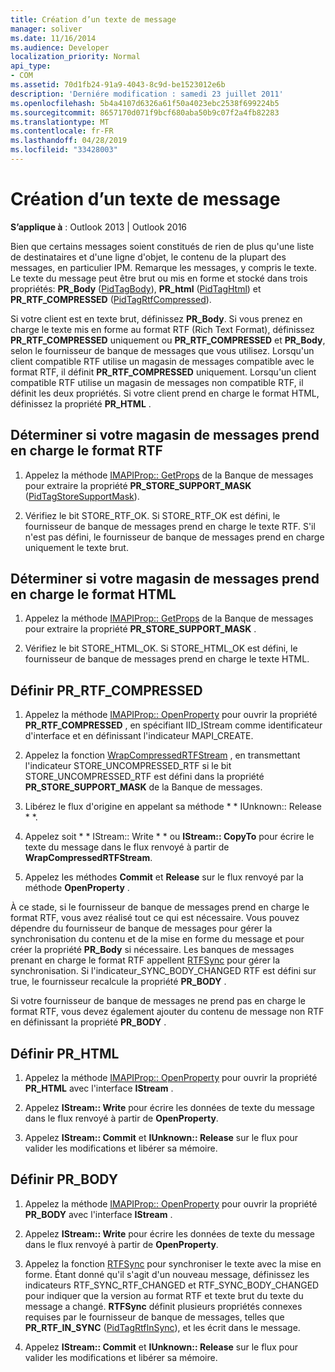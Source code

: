 ```yaml
---
title: Création d’un texte de message
manager: soliver
ms.date: 11/16/2014
ms.audience: Developer
localization_priority: Normal
api_type:
- COM
ms.assetid: 70d1fb24-91a9-4043-8c9d-be1523012e6b
description: 'Derniére modification : samedi 23 juillet 2011'
ms.openlocfilehash: 5b4a4107d6326a61f50a4023ebc2538f699224b5
ms.sourcegitcommit: 8657170d071f9bcf680aba50b9c07f2a4fb82283
ms.translationtype: MT
ms.contentlocale: fr-FR
ms.lasthandoff: 04/28/2019
ms.locfileid: "33428003"
---
```

# <a name="creating-message-text"></a>Création d’un texte de message

**S’applique à** : Outlook 2013 | Outlook 2016 
  
Bien que certains messages soient constitués de rien de plus qu'une liste de destinataires et d'une ligne d'objet, le contenu de la plupart des messages, en particulier IPM. Remarque les messages, y compris le texte. Le texte du message peut être brut ou mis en forme et stocké dans trois propriétés: **PR\_Body** ([PidTagBody](pidtagbody-canonical-property.md)), **PR\_html** ([PidTagHtml](pidtaghtml-canonical-property.md)) et **PR_RTF_COMPRESSED** ([PidTagRtfCompressed](pidtagrtfcompressed-canonical-property.md)). 

Si votre client est en texte brut, définissez **PR\_Body**. Si vous prenez en charge le texte mis en forme au format RTF (Rich Text Format), définissez **PR_RTF_COMPRESSED** uniquement ou **PR_RTF_COMPRESSED** et **PR\_Body**, selon le fournisseur de banque de messages que vous utilisez. Lorsqu'un client compatible RTF utilise un magasin de messages compatible avec le format RTF, il définit **PR_RTF_COMPRESSED** uniquement. Lorsqu'un client compatible RTF utilise un magasin de messages non compatible RTF, il définit les deux propriétés. Si votre client prend en charge le format HTML, définissez la propriété **PR_HTML** . 
  
## <a name="determine-whether-your-message-store-supports-rich-text-format"></a>Déterminer si votre magasin de messages prend en charge le format RTF
  
1. Appelez la méthode [IMAPIProp:: GetProps](imapiprop-getprops.md) de la Banque de messages pour extraire la propriété **PR_STORE_SUPPORT_MASK** ([PidTagStoreSupportMask](pidtagstoresupportmask-canonical-property.md)).
    
2. Vérifiez le bit STORE_RTF_OK. Si STORE_RTF_OK est défini, le fournisseur de banque de messages prend en charge le texte RTF. S'il n'est pas défini, le fournisseur de banque de messages prend en charge uniquement le texte brut.
    
## <a name="determine-whether-your-message-store-supports-html"></a>Déterminer si votre magasin de messages prend en charge le format HTML
  
1. Appelez la méthode [IMAPIProp:: GetProps](imapiprop-getprops.md) de la Banque de messages pour extraire la propriété **PR_STORE_SUPPORT_MASK** . 
    
2. Vérifiez le bit STORE_HTML_OK. Si STORE_HTML_OK est défini, le fournisseur de banque de messages prend en charge le texte HTML. 
    
## <a name="set-prrtfcompressed"></a>Définir PR\_RTF_COMPRESSED
  
1. Appelez la méthode [IMAPIProp:: OpenProperty](imapiprop-openproperty.md) pour ouvrir la propriété **PR_RTF_COMPRESSED** , en spécifiant IID_IStream comme identificateur d'interface et en définissant l'indicateur MAPI_CREATE. 
    
2. Appelez la fonction [WrapCompressedRTFStream](wrapcompressedrtfstream.md) , en transmettant l'indicateur STORE_UNCOMPRESSED_RTF si le bit STORE_UNCOMPRESSED_RTF est défini dans la propriété **PR_STORE_SUPPORT_MASK** de la Banque de messages. 
    
3. Libérez le flux d'origine en appelant sa méthode * * IUnknown:: Release * *. 
    
4. Appelez soit * * IStream:: Write * * ou **IStream:: CopyTo** pour écrire le texte du message dans le flux renvoyé à partir de **WrapCompressedRTFStream**.
    
5. Appelez les méthodes **Commit** et **Release** sur le flux renvoyé par la méthode **OpenProperty** . 
    
À ce stade, si le fournisseur de banque de messages prend en charge le format RTF, vous avez réalisé tout ce qui est nécessaire. Vous pouvez dépendre du fournisseur de banque de messages pour gérer la synchronisation du contenu et de la mise en forme du message et pour créer la propriété **PR\_Body** si nécessaire. Les banques de messages prenant en charge le format RTF appellent [RTFSync](rtfsync.md) pour gérer la synchronisation. Si l'indicateur\_SYNC_BODY_CHANGED RTF est défini sur true, le fournisseur recalcule la propriété **PR_BODY** . 
  
Si votre fournisseur de banque de messages ne prend pas en charge le format RTF, vous devez également ajouter du contenu de message non RTF en définissant la propriété **PR_BODY** . 
  
## <a name="set-prhtml"></a>Définir PR_HTML
  
1. Appelez la méthode [IMAPIProp:: OpenProperty](imapiprop-openproperty.md) pour ouvrir la propriété **PR_HTML** avec l'interface **IStream** . 
    
2. Appelez **IStream:: Write** pour écrire les données de texte du message dans le flux renvoyé à partir de **OpenProperty**. 
    
3. Appelez **IStream:: Commit** et **IUnknown:: Release** sur le flux pour valider les modifications et libérer sa mémoire. 
    
## <a name="set-prbody"></a>Définir PR_BODY
  
1. Appelez la méthode [IMAPIProp:: OpenProperty](imapiprop-openproperty.md) pour ouvrir la propriété **PR_BODY** avec l'interface **IStream** . 
    
2. Appelez **IStream:: Write** pour écrire les données de texte du message dans le flux renvoyé à partir de **OpenProperty**. 
    
3. Appelez la fonction [RTFSync](rtfsync.md) pour synchroniser le texte avec la mise en forme. Étant donné qu'il s'agit d'un nouveau message, définissez les indicateurs RTF_SYNC_RTF_CHANGED et RTF_SYNC_BODY_CHANGED pour indiquer que la version au format RTF et texte brut du texte du message a changé. **RTFSync** définit plusieurs propriétés connexes requises par le fournisseur de banque de messages, telles que **PR_RTF_IN_SYNC** ([PidTagRtfInSync](pidtagrtfinsync-canonical-property.md)), et les écrit dans le message.
    
4. Appelez **IStream:: Commit** et **IUnknown:: Release** sur le flux pour valider les modifications et libérer sa mémoire. 
    

